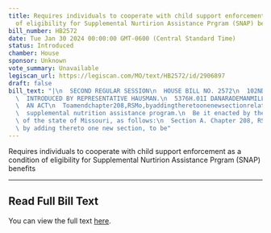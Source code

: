 ```yaml
---
title: Requires individuals to cooperate with child support enforcement as a condition
  of eligibility for Supplemental Nurtirion Assistance Prgram (SNAP) benefits
bill_number: HB2572
date: Tue Jan 30 2024 00:00:00 GMT-0600 (Central Standard Time)
status: Introduced
chamber: House
sponsor: Unknown
vote_summary: Unavailable
legiscan_url: https://legiscan.com/MO/text/HB2572/id/2906897
draft: false
bill_text: "|\n  SECOND REGULAR SESSION\n  HOUSE BILL NO. 2572\n  102ND GENERAL ASSEMBLY\n\
  \  INTRODUCED BY REPRESENTATIVE HAUSMAN.\n  5376H.01I DANARADEMANMILLER,ChiefClerk\n\
  \  AN ACT\n  Toamendchapter208,RSMo,byaddingtheretoonenewsectionrelatingtoeligibilityforthe\n\
  \  supplemental nutrition assistance program.\n  Be it enacted by the General Assembly\
  \ of the state of Missouri, as follows:\n  Section A. Chapter 208, RSMo, is amended\
  \ by adding thereto one new section, to be"
---
```

Requires individuals to cooperate with child support enforcement as a condition of eligibility for Supplemental Nurtirion Assistance Prgram (SNAP) benefits

---

## Read Full Bill Text

You can view the full text [here](https://legiscan.com/MO/text/HB2572/id/2906897).
